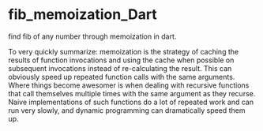 # fib_memoization_Dart
find fib of any number through memoization in dart.

To very quickly summarize: memoization is the strategy of caching the results of function invocations and using the cache when possible on subsequent invocations instead of re-calculating the result. This can obviously speed up repeated function calls with the same arguments. Where things become awesomer is when dealing with recursive functions that call themselves multiple times with the same argument as they recurse. Naive implementations of such functions do a lot of repeated work and can run very slowly, and dynamic programming can dramatically speed them up.
